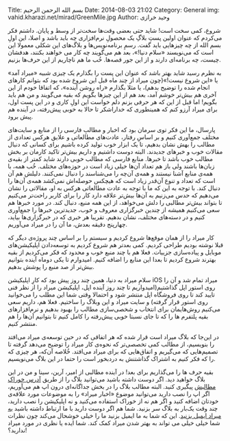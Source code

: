 Title: بسم الله الرحمن الرحیم
Date: 2014-08-03 21:02
Category: General
img: vahid.kharazi.net/mirad/GreenMile.jpg
Author: وحید خرازی

شروع، کمی سخت است! شاید حتی بعضی وقت‌ها سخت‌تر از وسط و پایان. داشتم فکر می‌کردم که عنوان اولین پستِ بلاگِ یک محصولِ نرم‌افزاری چه باید باشد و اصلا، این اولِ بسم الله از چه چیزهایی باید گفت. رسمِ برنامه‌نویس‌ها و بلاگ‌های این شکلی معمولا این است که می‌نویسند «سلام دنیا!»، بعد هم می‌گویند چه کار می خواهند بکنند، هدفشان چیست، چه برنامه‌ای دارند و از این جور قصه‌ها. خُب ما هم ناچاریم از این حرف‌ها بزنیم.

به نظرم رسید شاید بهتر باشد که عنوان این پست را بگذارم یک چیزی شبیه «میراد آمد» یا «این شروع نیست!»(چون میراد از چند ماه قبل این شروع شده بود که بتوانم کارهای انجام شده را توضیح بدهم)، یا مثلا بگذارم «راه روشن آینده»، که اتفاقا خودم از این آخری هم بیش‌تر خوشم آمد، بعد هم از این چیزها بگویم که بقیه می‌گویند و من هم باید بگویم! اما قبل از این که هر حرفی بزنم دلم خواست این اولِ کاری و در این پست اول، برای میراد آرزو کنم که همینطوری که خدا‌را‌شکر تا حالا به خوبی پیش‌رفته، در آینده هم پیش‌ برود.

پارسال، ما این فکر توی سرمان بود که اخبار و مطالبِ فارسی را از منابع و سایت‌های مختلف جمع‌آوری کنیم و بر اساسِ رفتار، عادت‌های مطالعاتی و علایق هرکس تعدادی از مطالب را بهش نشان بدهیم، تا یک ابزار خوب تولید کرده باشیم برای کسانی که دنبال مقالات خوب و خبرهای جدیدند. البته دوست داشتیم و داریم بیش‌تر تاکید کارمان بر بخش مطالب خوب باشد تا خبرها. منابع فارسی که مطالب خوبی دارند شاید کمتر از بقیه‌ی زبان‌ها باشند ولی باز هم تعداد آن‌ها خیلی زیاد است در حوزه‌های مختلف. خُب همه، با همه‌ی منابع آشنا نیستند و همه‌ی آن‌چه را می‌شناسند را دنبال نمی‌کنند. دلیلش هم آن است که تعداد و تنوع آن‌قدر زیاد است که هیچکس حوصله‌اش نمی‌کشد همه‌ی آن‌ها را دنبال کند. با توجه به این که ما با توجه به عادت مطالعاتی هرکس به او، مقالاتی را نشان می‌دهیم که حدس می‌زنیم به آن‌ها بیش‌تر علاقه دارد کار را برای کاربر راحت‌تر می‌کنیم تا بتواند بیش‌تر مطالبی را دلش می‌خواهد، از این همه منبع، دنبال کند. در مورد خبرها هم سعی می‌کنیم همیشه از چندین خبرگزاری معروف و خوب، جدید‌ترین خبر‌ها را جمع‌آوری کنیم و در دسته‌های مختلف، نشان بدهیم. تقریبا هر خبری که در خبرگزاری‌ها بیاید، چهار‌پنج‌ دقیقه بعدش، ما آن را در میراد می‌آوریم.

کار میراد را از همان موقع‌ها شروع کردیم و سیستم را بر اساس چند پروژه‌ی دیگر که قبلا نوشته بودیم طراحی کردیم. کمی بعد‌تر هم شروع کردیم به توسعه‌دادن اپلیکیشن‌های موبایل و پیاده‌سازی جزییات. فعلا هم با چند منبع خوب و محدود که فکر می‌کردیم از بقیه بهترند شروع کردیم تا بعدا این منابع را اضافه کنیم. امیدوارم تا یکی دوماه آینده بتوانیم بیش‌تر از صد منبع را پوشش بدهیم.

سلامِ میراد به دنیا، همین چند روز پیش بود که کارِ اپلیکیشن iOS میراد تمام شد و آن را روی استور اپل گذاشتیم(امیدواریم تا چند روز آینده اپل، اپلیکیشن میراد را از نظر فنی تایید کند تا روی فروشگاه اپل منتشر شود و احتمالا وقتی شما این مطلب را می‌خوانید روی استور قرار گرفته) و سایت میراد و این وبلاگ را ساختیم. فعلا هم، داریم سعی می‌کنیم روش‌هایمان برای انتخاب و شخصی‌سازی مطالب را بهبود بدهیم و نرم‌افزارهای بقیه پلتفرم ها را که تا جای نسبتا خوبی پیش‌رفته را کامل کنیم تا بتوانیم آن‌ها را هم منتشر کنیم.

در این‌جا که بلاگ میراد است قرار شده که هر اتفاقی که در حین توسعه‌ی میراد می‌افتد را بنویسیم، از مطالب کمی تخصصی‌تر که نحوه‌ی کار میراد را توضیح می‌دهد گرفته تا تصمیم‌هایی که می‌گیریم و اتفاق‌هایی که برای میراد می‌افتد. خُلاصه آن‌که، هر چیزی که را که فکر کنیم به اشتراک گذاشتنش به دردبخور است را حتما در این بلاگ می‌نویسیم. 

بقیه حرف ها را می‌گذاریم برای بعد! در آینده‌ مطالبی از امیر، آرین، سینا و من در این بلاگ خواهید دید. اگر دوست داشته باشید می‌توانید بلاگ را از طریق [آدرس خوراک‌ مطالبش](feed://blog.mirad.ir/feeds/all.atom.xml) پیگیری کنید. البته مطالب بلاگ را در بخش جداگانه‌ای درون اپ هم می‌آوریم، اگر اپ را نصب دارید می‌توانید موضوع «اخبار میراد» را به موضوعات مورد علاقه‌ی خودتان اضافه کنید و اگر هم نه از خوراک استفاده می‌کنید و نه اپلیکیشن را نصب دارید، چند وقت یک‌بار به بلاگ سر بزنید. شما هم اگر دوست دارید با ما ارتباط داشته باشید [به میراد ایمیل بزنید](mailto:mirad@mirad.flowdock.com?Subject=From%20Blog). این که شما به ما ایمیل بزنید ما را خیلی خوشحال می‌کند چون نظرات شما خیلی خیلی می تواند به بهتر شدن میراد کمک کند. شما ایده یا نظری در مورد میراد ندارید؟!


